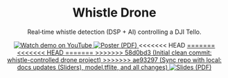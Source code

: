 <!-- HERO (full-width banner that looks like a background) 
<p align="center">
  <img src="docs/cover.png" alt="Whistle Drone – poster" width="100%">
</p>
-->
<h1 align="center">Whistle Drone</h1>
<p align="center">
  Real‑time whistle detection (DSP + AI) controlling a DJI Tello.
</p>

<!-- Action buttons -->
<p align="center">
  <a href="https://youtu.be/UR_oug2gfhU">
    <img alt="Watch demo on YouTube"
         src="https://img.shields.io/badge/Watch%20demo-YouTube-red?logo=youtube">
  </a>
  <a href="docs/Poster.pdf">
    <img alt="Poster (PDF)"
         src="https://img.shields.io/badge/Poster-PDF-blue?logo=adobeacrobatreader">
  </a>
<<<<<<< HEAD
  <a href="docs/Slides.pdf">
=======
<<<<<<< HEAD
  <a href="docs/Sliders.pdf">
=======
  <a href="docs/Presentation.pdf">
>>>>>>> 58d0bd3 (Initial clean commit: whistle-controlled drone project)
>>>>>>> ae93297 (Sync repo with local: docs updates (Sliders), model.tflite, and all changes)
    <img alt="Slides (PDF)"
         src="https://img.shields.io/badge/Slides-PDF-green?logo=microsoftpowerpoint">
  </a>
</p>
